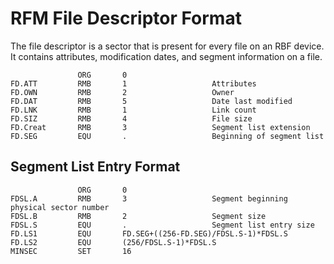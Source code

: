 # RFM File Descriptor Format

The file descriptor is a sector that is present for every file
on an RBF device. It contains attributes, modification dates,
and segment information on a file.

```
               ORG       0
FD.ATT         RMB       1                   Attributes
FD.OWN         RMB       2                   Owner
FD.DAT         RMB       5                   Date last modified
FD.LNK         RMB       1                   Link count
FD.SIZ         RMB       4                   File size
FD.Creat       RMB       3                   Segment list extension
FD.SEG         EQU       .                   Beginning of segment list
```

## Segment List Entry Format

```
               ORG       0
FDSL.A         RMB       3                   Segment beginning physical sector number
FDSL.B         RMB       2                   Segment size
FDSL.S         EQU       .                   Segment list entry size
FD.LS1         EQU       FD.SEG+((256-FD.SEG)/FDSL.S-1)*FDSL.S
FD.LS2         EQU       (256/FDSL.S-1)*FDSL.S
MINSEC         SET       16
```
